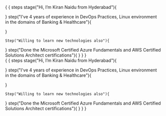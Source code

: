 {
 {
    steps
    stage("Hi, I’m Kiran Naidu from Hyderabad"){
    
 
}
    step("I've 4 years of experience in DevOps Practices, Linux environment in the domains of Banking & Healthcare"){

}

    Step("Willing to learn new technologies also"){    

}
    step("Done the Microsoft Certified Azure Fundamentals and AWS Certified Solutions Architect certifications"){
    }
  }
}    
{
 {
    steps
    stage("Hi, I’m Kiran Naidu from Hyderabad"){
 
}
    step("I've 4 years of experience in DevOps Practices, Linux environment in the domains of Banking & Healthcare"){

}

    Step("Willing to learn new technologies also"){    

}
    step("Done the Microsoft Certified Azure Fundamentals and AWS Certified Solutions Architect certifications"){
    }
  }
}    

